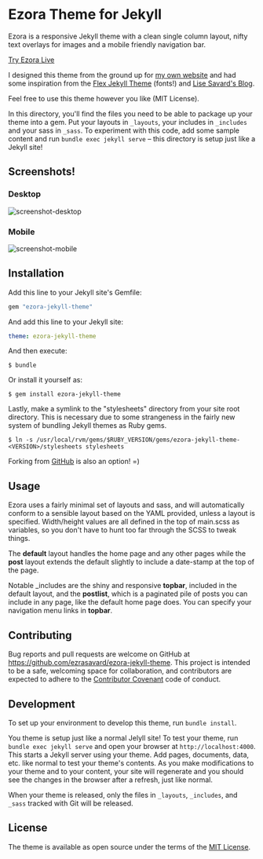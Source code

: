 # Ezora Theme for Jekyll

Ezora is a responsive Jekyll theme with a clean single column layout, nifty text overlays for images and a mobile friendly navigation bar.

[Try Ezora Live](http://www.ezrasavard.com/ezorademo)

I designed this theme from the ground up for [my own website](http://www.ezrasavard.com) and had some inspiration from the [Flex Jekyll Theme](http://the-development.github.io/flex/) (fonts!) and [Lise Savard's Blog](http://lisesavard.com/).

Feel free to use this theme however you like (MIT License).

In this directory, you'll find the files you need to be able to package up your theme into a gem. Put your layouts in `_layouts`, your includes in `_includes` and your sass in `_sass`. To experiment with this code, add some sample content and run `bundle exec jekyll serve` – this directory is setup just like a Jekyll site!

## Screenshots!

### Desktop
![screenshot-desktop](https://github.com/ezrasavard/ezora-jekyll-theme/blob/master/screenshot.png)

### Mobile
![screenshot-mobile](https://github.com/ezrasavard/ezora-jekyll-theme/blob/master/screenshot-mobile.png)

## Installation

Add this line to your Jekyll site's Gemfile:

```ruby
gem "ezora-jekyll-theme"
```

And add this line to your Jekyll site:

```yaml
theme: ezora-jekyll-theme
```

And then execute:

    $ bundle

Or install it yourself as:

    $ gem install ezora-jekyll-theme

Lastly, make a symlink to the "stylesheets" directory from your site root directory. This is necessary due to some strangeness in the fairly new system of bundling Jekyll themes as Ruby gems.

    $ ln -s /usr/local/rvm/gems/$RUBY_VERSION/gems/ezora-jekyll-theme-<VERSION>/stylesheets stylesheets

Forking from [GitHub](http://www.github.com/ezrasavard/ezora-jekyll-theme) is also an option! =)

## Usage

Ezora uses a fairly minimal set of layouts and sass, and will automatically conform to a sensible layout based on the YAML provided, unless a layout is specified. Width/height values are all defined in the top of main.scss as variables, so you don't have to hunt too far through the SCSS to tweak things.

The **default** layout handles the home page and any other pages while the **post** layout extends the default slightly to include a date-stamp at the top of the page.

Notable _includes are the shiny and responsive **topbar**, included in the default layout, and the **postlist**, which is a paginated pile of posts you can include in any page, like the default home page does. You can specify your navigation menu links in **topbar**.

## Contributing

Bug reports and pull requests are welcome on GitHub at https://github.com/ezrasavard/ezora-jekyll-theme. This project is intended to be a safe, welcoming space for collaboration, and contributors are expected to adhere to the [Contributor Covenant](http://contributor-covenant.org) code of conduct.

## Development

To set up your environment to develop this theme, run `bundle install`.

You theme is setup just like a normal Jelyll site! To test your theme, run `bundle exec jekyll serve` and open your browser at `http://localhost:4000`. This starts a Jekyll server using your theme. Add pages, documents, data, etc. like normal to test your theme's contents. As you make modifications to your theme and to your content, your site will regenerate and you should see the changes in the browser after a refresh, just like normal.

When your theme is released, only the files in `_layouts`, `_includes`, and `_sass` tracked with Git will be released.

## License

The theme is available as open source under the terms of the [MIT License](http://opensource.org/licenses/MIT).

